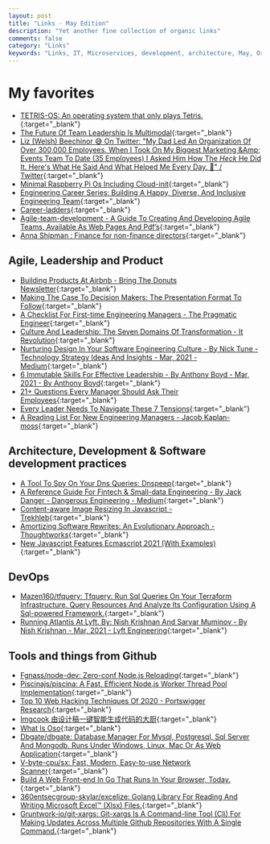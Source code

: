 ```yaml
---
layout: post
title: "Links - May Edition"
description: "Yet another fine collection of organic links"
comments: false
category: "Links"
keywords: "Links, IT, Microservices, development, architecture, May, Organic"
---
```

<!-- markdownlint-disable MD033 MD020 MD025-->
# My favorites<a name="favorites"></a>

- [TETRIS-OS: An operating system that only plays Tetris.](https://github.com/jdah/tetris-os){:target="_blank"}
- [The Future Of Team Leadership Is Multimodal](https://sloanreview.mit.edu/article/the-future-of-team-leadership-is-multimodal/){:target="_blank"}
- [Liz (Welsh) Beechinor 😅 On Twitter: "My Dad Led An Organization Of Over 300,000 Employees. When I Took On My Biggest Marketing &Amp; Events Team To Date (35 Employees) I Asked Him How The *Heck* He Did It. Here's What He Said And What Helped Me Every Day. 🧵" / Twitter](https://twitter.com/LizTweetsTech/status/1375481247544266752){:target="_blank"}
- [Minimal Raspberry Pi Os Including Cloud-init](https://github.com/timebertt/pi-cloud-init){:target="_blank"}
- [Engineering Career Series: Building A Happy, Diverse, And Inclusive Engineering Team](https://engineeringblog.yelp.com/2021/04/engineering-career-series-building-a-happy-diverse-and-inclusive-engineering-team.html){:target="_blank"}
- [Career-ladders](https://career-ladders.dev/engineering){:target="_blank"}
- [Agile-team-development - A Guide To Creating And Developing Agile Teams, Available As Web Pages And Pdf’s](https://proagileab.github.io/agile-team-development/){:target="_blank"}
- [Anna Shipman : Finance for non-finance directors](https://www.annashipman.co.uk/jfdi/finance-part-1.html){:target="_blank"}

## Agile, Leadership and Product<a name="agile"></a>

- [Building Products At Airbnb - Bring The Donuts Newsletter](https://newsletter.bringthedonuts.com/p/building-products-at-airbnb){:target="_blank"}
- [Making The Case To Decision Makers: The Presentation Format To Follow](https://www.mynameisjehad.com/making-the-case-to-decision-makers-the-presentation-format-to-follow/){:target="_blank"}
- [A Checklist For First-time Engineering Managers - The Pragmatic Engineer](https://blog.pragmaticengineer.com/checklist-for-first-time-managers/){:target="_blank"}
- [Culture And Leadership: The Seven Domains Of Transformation - It Revolution](https://itrevolution.com/culture-and-leadership-the-seven-domains-of-transformation/){:target="_blank"}
- [Nurturing Design In Your Software Engineering Culture - By Nick Tune - Technology Strategy Ideas And Insights - Mar, 2021 - Medium](https://medium.com/nick-tune-tech-strategy-blog/nurturing-design-in-your-software-engineering-culture-3f960d321af){:target="_blank"}
- [6 Immutable Skills For Effective Leadership - By Anthony Boyd - Mar, 2021 - By Anthony Boyd](https://byanthonyboyd.com/6-immutable-skills-for-effective-leadership-52de21ba1bcd){:target="_blank"}
- [21+ Questions Every Manager Should Ask Their Employees](https://blog.trello.com/questions-every-manager-should-ask){:target="_blank"}
- [Every Leader Needs To Navigate These 7 Tensions](https://hbr.org/2020/02/every-leader-needs-to-navigate-these-7-tensions){:target="_blank"}
- [A Reading List For New Engineering Managers - Jacob Kaplan-moss](https://jacobian.org/2018/may/2/engmanager-reading-list/){:target="_blank"}

## Architecture, Development & Software development practices <a name="development"></a>

- [A Tool To Spy On Your Dns Queries: Dnspeep](https://jvns.ca/blog/2021/03/31/dnspeep-tool/){:target="_blank"}
- [A Reference Guide For Fintech & Small-data Engineering - By Jack Danger - Dangerous Engineering - Medium](https://medium.com/dangerous-engineering/a-reference-guide-for-fintech-small-data-engineering-bd65b9796d90){:target="_blank"}
- [Content-aware Image Resizing In Javascript - Trekhleb](https://trekhleb.dev/blog/2021/content-aware-image-resizing-in-javascript/){:target="_blank"}
- [Amortizing Software Rewrites: An Evolutionary Approach - Thoughtworks](https://www.thoughtworks.com/insights/blog/amortizing-software-rewrites-evolutionary-approach){:target="_blank"}
- [New Javascript Features Ecmascript 2021 (With Examples)](https://brayanarrieta.hashnode.dev/new-javascript-features-ecmascript-2021-with-examples){:target="_blank"}
## DevOps<a name="devops"></a>

- [Mazen160/tfquery: Tfquery: Run Sql Queries On Your Terraform Infrastructure. Query Resources And Analyze Its Configuration Using A Sql-powered Framework.](https://github.com/mazen160/tfquery){:target="_blank"}
- [Running Atlantis At Lyft. By: Nish Krishnan And Sarvar Muminov - By Nish Krishnan - Mar, 2021 - Lyft Engineering](https://eng.lyft.com/running-atlantis-at-lyft-b95c7fa51db1){:target="_blank"}

## Tools and things from Github <a name="tools"></a>

- [Fgnass/node-dev: Zero-conf Node.js Reloading](https://github.com/fgnass/node-dev){:target="_blank"}
- [Piscinajs/piscina: A Fast, Efficient Node.js Worker Thread Pool Implementation](https://github.com/piscinajs/piscina){:target="_blank"}
- [Top 10 Web Hacking Techniques Of 2020 - Portswigger Research](https://portswigger.net/research/top-10-web-hacking-techniques-of-2020?_hsmi=118917974&_hsenc=p2ANqtz--cUOD3D3IRac7SZLSKDZXCey6IF2fkm-HMT4Mt69PD7hVVUtECXGv7bk-g_k8uIOBNYSnwbif3mayoVOyEoX5y2l2vAg){:target="_blank"}
- [Imgcook 由设计稿一键智能生成代码的大厨](https://www.imgcook.com/){:target="_blank"}
- [What Is Oso](https://www.osohq.com/what-is-oso){:target="_blank"}
- [Dbgate/dbgate: Database Manager For Mysql, Postgresql, Sql Server And Mongodb. Runs Under Windows, Linux, Mac Or As Web Application](https://github.com/dbgate/dbgate){:target="_blank"}
- [V-byte-cpu/sx: Fast, Modern, Easy-to-use Network Scanner](https://github.com/v-byte-cpu/sx){:target="_blank"}
- [Build A Web Front-end In Go That Runs In Your Browser, Today.](https://www.vugu.org/){:target="_blank"}
- [360entsecgroup-skylar/excelize: Golang Library For Reading And Writing Microsoft Excel™ (Xlsx) Files.](https://github.com/360EntSecGroup-Skylar/excelize){:target="_blank"}
- [Gruntwork-io/git-xargs: Git-xargs Is A Command-line Tool (Cli) For Making Updates Across Multiple Github Repositories With A Single Command.](https://github.com/gruntwork-io/git-xargs){:target="_blank"}